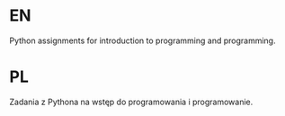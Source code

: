 # EN
Python assignments for introduction to programming and programming.

# PL
Zadania z Pythona na wstęp do programowania i programowanie.
